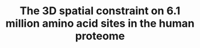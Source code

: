 ---
title: "The 3D spatial constraint on 6.1 million amino acid sites in the human proteome"
authors: "**Bian Li**, Dan M. Roden, John A. Capra"
journal: "bioRxiv"
pub_date: "" #Date of journal publication, NOT BIORXIV UPLOAD
image: "/static/img/pub/2021-09-15_li_biorxiv.png" #Minimum dimensions of
biorxiv: "2021.09.15.460390"
pdf: "/static/pdfs/2021-09-15_li_biorxiv.pdf"
github:
- description: "COSMIS is a new framework for quantification of the constraint on protein-coding genetic variation in 3D spatial neighborhoods. It leverages recent advances in computational structure prediction, large-scale sequencing data from gnomAD, and a mutation-spectrum-aware statistical model."
  url: "https://github.com/CapraLab/cosmis"
  links:
- name: "COSMIS app"
  url: "http://cosmis-app.herokuapp.com/"
---